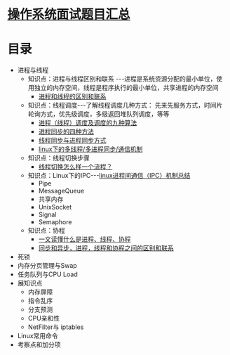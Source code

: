 
# [操作系统面试题目汇总](https://jiangren.work/2020/02/16/%E6%93%8D%E4%BD%9C%E7%B3%BB%E7%BB%9F%E9%9D%A2%E8%AF%95%E9%A2%98%E7%9B%AE%E6%B1%87%E6%80%BB/)

# 目录
* 进程与线程
  * 知识点：进程与线程区别和联系 ---进程是系统资源分配的最小单位，使用独立的内存空间，线程是程序执行的最小单位，共享进程的内存空间
    * [进程和线程的区别和联系](https://developer.aliyun.com/article/441467) 
  * 知识点：线程调度---了解线程调度几种方式： 先来先服务方式，时间片轮询方式，优先级调度，多级返回堆队列调度，等等
    * [进程（线程）调度及调度的九种算法](https://blog.csdn.net/m0_58353740/article/details/124048687) 
    * [进程同步的四种方法](https://blog.csdn.net/wuhuagu_wuhuaguo/article/details/78591330)
    * [线程同步与进程同步方式](https://www.acwing.com/blog/content/7275/)
    * [linux下的多线程/多进程同步/通信机制](https://blog.csdn.net/KingCat666/article/details/75269593)
  * 知识点：线程切换步骤
    * [线程切换怎么样一个流程？](https://blog.csdn.net/u013256816/article/details/118533351#:~:text=%E7%BA%BF%E7%A8%8B%E5%88%87%E6%8D%A2%E7%9A%84%E6%B5%81%E7%A8%8B%EF%BC%9A%201,%E7%9A%84%E8%B0%83%E5%BA%A6%E9%80%89%E6%8B%A9%EF%BC%81%20...) 
  * 知识点：Linux下的IPC---[linux进程间通信（IPC）机制总结](https://bbs.huaweicloud.com/blogs/197127#:~:text=%E5%9D%9A%E5%9B%BA%E7%9A%84%E6%A1%86%E6%9E%B6%E3%80%82-,%E5%9C%A8linux%E4%B8%8B%E7%9A%84%E5%A4%9A%E4%B8%AA%E8%BF%9B%E7%A8%8B%E9%97%B4%E7%9A%84%E9%80%9A%E4%BF%A1,%E5%A5%97%E6%8E%A5%E5%AD%97%E7%AD%89%E7%AD%89%E3%80%82)
    * Pipe
    * MessageQueue
    * 共享内存
    * UnixSocket
    * Signal
    * Semaphore 
  * 知识点：协程 
    * [一文读懂什么是进程、线程、协程](https://www.cnblogs.com/Survivalist/p/11527949.html) 
    * [同步和异步，进程，线程和协程之间的区别和联系](https://blog.csdn.net/DD18203614685/article/details/93226319)
* 死锁
* 内存分页管理与Swap
* 任务队列与CPU Load
* 展知识点
  * 内存屏障
  * 指令乱序
  * 分支预测
  * CPU亲和性
  * NetFilter与 iptables
* Linux常用命令  
* 考察点和加分项
